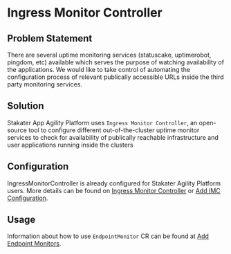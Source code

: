 # Ingress Monitor Controller

## Problem Statement

There are several uptime monitoring services (statuscake, uptimerobot, pingdom, etc) available which serves the purpose of watching availability of the applications. We would like to take control of automating the configuration process of relevant publically accessible URLs inside the third party monitoring services.

## Solution

Stakater App Agility Platform uses `Ingress Monitor Controller`, an open-source tool to configure different out-of-the-cluster uptime monitor services to check for availability of publically reachable infrastructure and user applications running inside the clusters

## Configuration

IngressMonitorController is already configured for Stakater Agility Platform users. More details can be found on [Ingress Monitor Controller](https://github.com/stakater/IngressMonitorController#-ingress-monitor-controller) or [Add IMC Configuration](./tutorial/add-configuration.md).


## Usage

Information about how to use `EndpointMonitor` CR can be found at [Add Endpoint Monitors](./tutorial/add-monitors.md).
